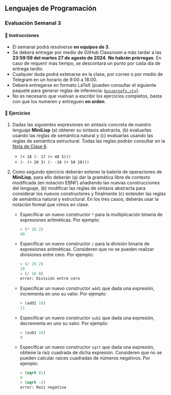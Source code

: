 ## Lenguajes de Programación
### Evaluación Semanal 3

#### 📝 Instrucciones

- El semanal podrá resolverse **en equipos de 3**.
- Se deberá entregar por medio de GitHub Classroom a más tardar a las **23:59:59 del martes 27 de agosto de 2024**. **No habrán prórrogas**. En caso de requerir más tiempo, se descontará un punto por cada día de entrega tardío.
- Cualquier duda podrá extenarse en la clase, por correo o por medio de Telegram en un horario de 9:00 a 18:00.
- Deberá entregarse en formato LaTeX (pueden consultar el siguiente paquete para generar reglas de inferencia: [`bussproofs.sty`](https://ctan.math.illinois.edu/macros/latex/contrib/bussproofs/BussGuide2.pdf)).
- No es necesario que vuelvan a escribir los ejercicios completos, basta con que los numeren y entreguen **en orden**.

#### 🚀 Ejercicios

1. Dadas las siguientes expresiones en sintaxis concreta de nuestro lenguaje **MiniLisp** (a) obtener su sintaxis abstracta, (b) evaluarlas usando las reglas de semántica natural y (c) evaluarlas usando las reglas de semántica estructural. Todas las reglas podrán consultar en la [Nota de Clase 6](https://lambdasspace.github.io/LDP/notas/ldpn06.pdf).

   - `(+ 18 (- 17 (+ 40 5)))`
   - `(- (+ 20 3) (- -18 (+ 50 20)))`

2. Como segundo ejercicio deberán extener la batería de operaciones de **MiniLisp**, para ello deberán (a) dar la gramática libre de contexto modificada (en notación EBNF) añadiendo las nuevas construcciones del lenguaje, (b) modificar las reglas de sintaxis abstracta para considerar los nuevos constructores y finalmente (c) extender las reglas de semántica natural y estructural. En los tres casos, deberás usar la notación formal que vimos en clase.

   - Especificar un nuevo constructor `*` para la multiplicación binaria de expresiones aritméticas. Por ejemplo:
     
      ```lisp
      > (* 20 2)
      40
      ```
      
   - Especificar un nuevo constructor `/` para la división binaria de expresiones aritméticas. Consideren que no se pueden realizar divisiones entre cero. Por ejemplo: 
     
      ```lisp
      > (/ 20 2)
      10
      > (/ 10 0)
      error: División entre cero
      ```
      
   - Especificar un nuevo constructor `add1` que dada una expresión, incrementa en uno su valor. Por ejemplo:
     
      ```lisp
      > (add1 10)
      11
      ```
      
   - Especificar un nuevo constructor `sub1` que dada una expresión, decrementa en uno su valor. Por ejemplo: 
     
      ```lisp
      > (sub1 10)
      9
      ```
      
   - Especificar un nuevo constructor `sqrt` que dada una expresión, obtiene la raíz cuadrada de dicha expresión. Consideren que no se pueden calcular raíces cuadradas de números negativos. Por ejemplo: 
     
      ```lisp
      > (sqrt 81)
      9
      > (sqrt -2)
      error: Raíz negativa
      ```
      
